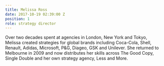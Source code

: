 ```yaml
---
title: Melissa Ross
date: 2017-10-19 02:39:00 Z
position: 1
role: strategy director
---
```


Over two decades spent at agencies in London, New York and Tokyo, Melissa created strategies for global brands including Coca-Cola, Shell, Renault, Adidas, Microsoft, P&G, Diageo, GSK and Unilever. She returned to Melbourne in 2009 and now distributes her skills across The Good Copy, Single Double and her own strategy agency, Less and More.